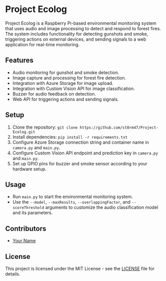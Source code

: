 # Project Ecolog

Project Ecolog is a Raspberry Pi-based environmental monitoring system that uses audio and image processing to detect and respond to forest fires. The system includes functionality for detecting gunshots and smoke, triggering actions on external devices, and sending signals to a web application for real-time monitoring.

## Features

- Audio monitoring for gunshot and smoke detection.
- Image capture and processing for forest fire detection.
- Integration with Azure Storage for image upload.
- Integration with Custom Vision API for image classification.
- Buzzer for audio feedback on detection.
- Web API for triggering actions and sending signals.

## Setup

1. Clone the repository: ```git clone https://github.com/st0rm47/Project-Ecolog.git```
2. Install dependencies: `pip install -r requirements.txt`
3. Configure Azure Storage connection string and container name in `camera.py` and `main.py`.
4. Configure Custom Vision API endpoint and prediction key in `camera.py` and `main.py`.
5. Set up GPIO pins for buzzer and smoke sensor according to your hardware setup.

## Usage

- Run `main.py` to start the environmental monitoring system.
- Use the `--model`, `--maxResults`, `--overlappingFactor`, and `--scoreThreshold` arguments to customize the audio classification model and its parameters.

## Contributors

- [Your Name](https://github.com/st0rm47)

## License

This project is licensed under the MIT License - see the [LICENSE](LICENSE) file for details.
